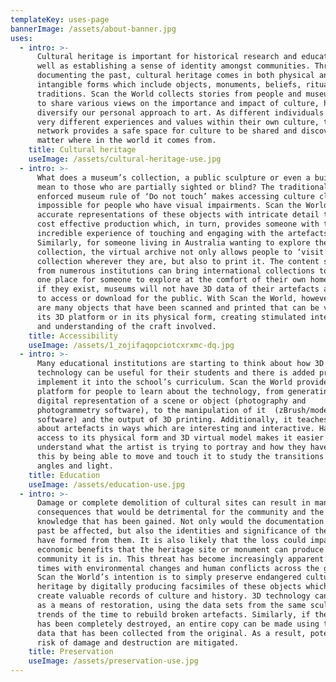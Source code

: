 ```yaml
---
templateKey: uses-page
bannerImage: /assets/about-banner.jpg
uses:
  - intro: >-
      Cultural heritage is important for historical research and education as
      well as establishing a sense of identity amongst communities. Through
      documenting the past, cultural heritage comes in both physical and
      intangible forms which include objects, monuments, beliefs, rituals and
      traditions. Scan the World collects stories from people and museums alike,
      to share various views on the importance and impact of culture, helping
      diversify our personal approach to art. As different individuals will have
      very different experiences and values within their own culture, this
      network provides a safe space for culture to be shared and discovered, no
      matter where in the world it comes from. 
    title: Cultural heritage
    useImage: /assets/cultural-heritage-use.jpg
  - intro: >-
      What does a museum’s collection, a public sculpture or even a building
      mean to those who are partially sighted or blind? The traditionally
      enforced museum rule of ‘Do not touch’ makes accessing culture close to
      impossible for people who have visual impairments. Scan the World creates
      accurate representations of these objects with intricate detail through
      cost effective production which, in turn, provides someone with the
      incredible experience of touching and engaging with the artefacts.
      Similarly, for someone living in Australia wanting to explore the museum’s
      collection, the virtual archive not only allows people to ‘visit’ a
      collection wherever they are, but also to print it. The content scanned
      from numerous institutions can bring international collections together in
      one place for someone to explore at the comfort of their own home. Often,
      if they exist, museums will not have 3D data of their artefacts available
      to access or download for the public. With Scan the World, however, there
      are many objects that have been scanned and printed that can be viewed in
      its 3D platform or in its physical form, creating stimulated interaction
      and understanding of the craft involved.
    title: Accessibility
    useImage: /assets/1_zojifaqopciotcxrxmc-dq.jpg
  - intro: >-
      Many educational institutions are starting to think about how 3D
      technology can be useful for their students and there is added pressure to
      implement it into the school’s curriculum. Scan the World provides a
      platform for people to learn about the technology, from generating a
      digital representation of a scene or object (photography and
      photogrammetry software), to the manipulation of it  (zBrush/modelling
      software) and the output of 3D printing. Additionally, it teaches people
      about artefacts in ways which are interesting and interactive. Having
      access to its physical form and 3D virtual model makes it easier to
      understand what the artist is trying to portray and how they have achieved
      this by being able to move and touch it to study the transitions of space,
      angles and light.
    title: Education
    useImage: /assets/education-use.jpg
  - intro: >-
      Damage or complete demolition of cultural sites can result in many
      consequences that would be detrimental for the community and the wider
      knowledge that has been gained. Not only would the documentation of the
      past be affected, but also the identities and significance of these that
      have formed from them. It is also likely that the loss could impact the
      economic benefits that the heritage site or monument can produce for the
      community it is in. This threat has become increasingly apparent in recent
      times with environmental changes and human conflicts across the globe.
      Scan the World’s intention is to simply preserve endangered cultural
      heritage by digitally producing facsimiles of these objects which in turn
      create valuable records of culture and history. 3D technology can be used
      as a means of restoration, using the data sets from the same sculptor or
      trends of the time to rebuild broken artefacts. Similarly, if the artefact
      has been completely destroyed, an entire copy can be made using the 3D
      data that has been collected from the original. As a result, potential
      risk of damage and destruction are mitigated.
    title: Preservation
    useImage: /assets/preservation-use.jpg
---
```


